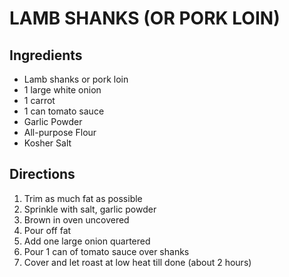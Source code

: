 # LAMB SHANKS (OR PORK LOIN)
## Ingredients
- Lamb shanks or pork loin
- 1 large white onion
- 1 carrot
- 1 can tomato sauce
- Garlic Powder
- All-purpose Flour
- Kosher Salt

## Directions
1. Trim as much fat as possible
2. Sprinkle with salt, garlic powder
3. Brown in oven uncovered
4. Pour off fat
5. Add one large onion quartered
6. Pour 1 can of tomato sauce over shanks
7. Cover and let roast at low heat till done (about 2 hours)

